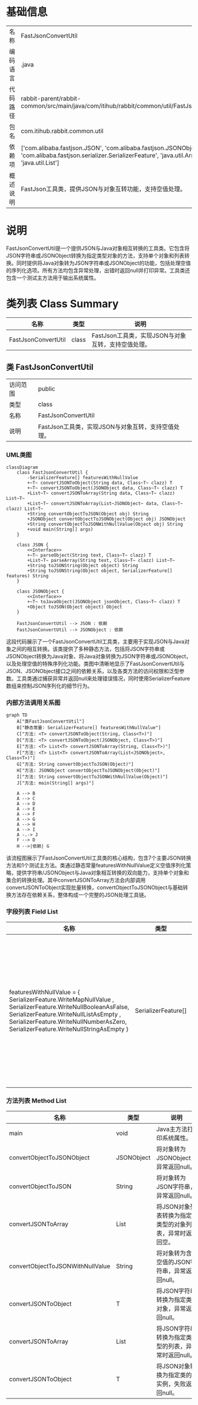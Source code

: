 # 基础信息

|      |      |
|------|------|
| 名称 | FastJsonConvertUtil |
| 编码语言 | .java |
| 代码路径 | rabbit-parent/rabbit-common/src/main/java/com/itihub/rabbit/common/util/FastJsonConvertUtil.java |
| 包名 | com.itihub.rabbit.common.util |
| 依赖项 | ['com.alibaba.fastjson.JSON', 'com.alibaba.fastjson.JSONObject', 'com.alibaba.fastjson.serializer.SerializerFeature', 'java.util.ArrayList', 'java.util.List'] |
| 概述说明 | FastJson工具类，提供JSON与对象互转功能，支持空值处理。 |

# 说明

FastJsonConvertUtil是一个提供JSON与Java对象相互转换的工具类。它包含将JSON字符串或JSONObject转换为指定类型对象的方法，支持单个对象和列表转换。同时提供将Java对象转为JSON字符串或JSONObject的功能，包括处理空值的序列化选项。所有方法均包含异常处理，出错时返回null并打印异常。工具类还包含一个测试主方法用于输出系统属性。

# 类列表 Class Summary

| 名称   | 类型  | 说明 |
|-------|------|-------------|
| FastJsonConvertUtil | class | FastJson工具类，实现JSON与对象互转，支持空值处理。 |



## 类 FastJsonConvertUtil

|      |      |
|------|------|
| 访问范围 | public |
| 类型 | class |
| 名称 | FastJsonConvertUtil |
| 说明 | FastJson工具类，实现JSON与对象互转，支持空值处理。 |


### UML类图

```mermaid
classDiagram
    class FastJsonConvertUtil {
        -SerializerFeature[] featuresWithNullValue
        +~T~ convertJSONToObject(String data, Class~T~ clazz) T
        +~T~ convertJSONToObject(JSONObject data, Class~T~ clazz) T
        +List~T~ convertJSONToArray(String data, Class~T~ clazz) List~T~
        +List~T~ convertJSONToArray(List~JSONObject~ data, Class~T~ clazz) List~T~
        +String convertObjectToJSON(Object obj) String
        +JSONObject convertObjectToJSONObject(Object obj) JSONObject
        +String convertObjectToJSONWithNullValue(Object obj) String
        +void main(String[] args)
    }

    class JSON {
        <<Interface>>
        +~T~ parseObject(String text, Class~T~ clazz) T
        +List~T~ parseArray(String text, Class~T~ clazz) List~T~
        +String toJSONString(Object object) String
        +String toJSONString(Object object, SerializerFeature[] features) String
    }

    class JSONObject {
        <<Interface>>
        +~T~ toJavaObject(JSONObject jsonObject, Class~T~ clazz) T
        +Object toJSON(Object object) Object
    }

    FastJsonConvertUtil --> JSON : 依赖
    FastJsonConvertUtil --> JSONObject : 依赖
```

这段代码展示了一个FastJsonConvertUtil工具类，主要用于实现JSON与Java对象之间的相互转换。该类提供了多种静态方法，包括将JSON字符串或JSONObject转换为Java对象、将Java对象转换为JSON字符串或JSONObject，以及处理空值的特殊序列化功能。类图中清晰地显示了FastJsonConvertUtil与JSON、JSONObject接口之间的依赖关系，以及各类方法的访问权限和泛型参数。工具类通过捕获异常并返回null来处理错误情况，同时使用SerializerFeature数组来控制JSON序列化的细节行为。


### 内部方法调用关系图

```mermaid
graph TD
    A["类FastJsonConvertUtil"]
    B["静态常量: SerializerFeature[] featuresWithNullValue"]
    C["方法: <T> convertJSONToObject(String, Class<T>)"]
    D["方法: <T> convertJSONToObject(JSONObject, Class<T>)"]
    E["方法: <T> List<T> convertJSONToArray(String, Class<T>)"]
    F["方法: <T> List<T> convertJSONToArray(List<JSONObject>, Class<T>)"]
    G["方法: String convertObjectToJSON(Object)"]
    H["方法: JSONObject convertObjectToJSONObject(Object)"]
    I["方法: String convertObjectToJSONWithNullValue(Object)"]
    J["方法: main(String[] args)"]

    A --> B
    A --> C
    A --> D
    A --> E
    A --> F
    A --> G
    A --> H
    A --> I
    A -.-> J
    F --> D
    H -->|依赖| G
```

该流程图展示了FastJsonConvertUtil工具类的核心结构，包含7个主要JSON转换方法和1个测试主方法。类通过静态常量featuresWithNullValue定义空值序列化策略，提供字符串/JSONObject与Java对象相互转换的双向能力，支持单个对象和集合的转换处理。其中convertJSONToArray方法会内部调用convertJSONToObject实现批量转换，convertObjectToJSONObject与基础转换方法存在依赖关系，整体构成一个完整的JSON处理工具链。

### 字段列表 Field List

| 名称  | 类型  | 说明 |
|-------|-------|------|
| featuresWithNullValue = {			SerializerFeature.WriteMapNullValue			, SerializerFeature.WriteNullBooleanAsFalse, SerializerFeature.WriteNullListAsEmpty			, SerializerFeature.WriteNullNumberAsZero, SerializerFeature.WriteNullStringAsEmpty	} | SerializerFeature[] | 序列化空值处理配置，包括布尔、列表、数字和字符串的默认值设置。 |

### 方法列表 Method List

| 名称  | 类型  | 说明 |
|-------|-------|------|
| main | void | Java主方法打印系统属性。 |
| convertObjectToJSONObject | JSONObject | 将对象转为JSONObject，异常返回null。 |
| convertObjectToJSON | String | 将对象转为JSON字符串，异常返回null。 |
| convertJSONToArray | List<T> | 将JSON对象列表转换为指定类型的对象列表，异常时返回空。 |
| convertObjectToJSONWithNullValue | String | 将对象转为含空值的JSON字符串，异常返回null。 |
| convertJSONToObject | T | 将JSON字符串转换为指定类对象，异常返回null。 |
| convertJSONToArray | List<T> | 将JSON字符串转换为指定类型的列表，异常时返回null。 |
| convertJSONToObject | T | 将JSON对象转换为指定类的实例，失败返回null。 |




